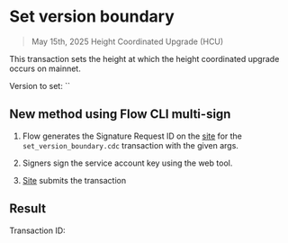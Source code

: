# Set version boundary
> May 15th, 2025 Height Coordinated Upgrade (HCU)

This transaction sets the height at which the height coordinated upgrade occurs on mainnet.

Version to set: ``

## New method using Flow CLI multi-sign

1. Flow generates the Signature Request ID on the [site](https://flow-multisig.vercel.app/mainnet) for the `set_version_boundary.cdc` transaction with the given args.

2. Signers sign the service account key using the web tool.

3. [Site](https://flow-multisig.vercel.app/mainnet) submits the transaction

## Result

Transaction ID:
